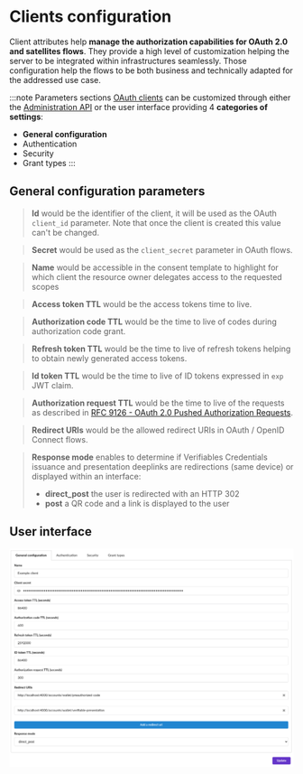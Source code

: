 # Clients configuration

Client attributes help __manage the authorization capabilities for OAuth 2.0 and satellites flows__. They provide a high level of customization helping the server to be integrated within infrastructures seamlessly. Those configuration help the flows to be both business and technically adapted for the addressed use case.

:::note Parameters sections
[OAuth clients](/docs/provider-configuration/configure-clients) can be customized through either the [Administration API](/docs/provider-configuration/management-api) or the user interface providing 4 __categories of settings__:

- __General configuration__
- Authentication
- Security
- Grant types
:::

## General configuration parameters

>  __Id__ would be the identifier of the client, it will be used as the OAuth `client_id` parameter. Note that once the client is created this value can't be changed.

>  __Secret__ would be used as the `client_secret` parameter in OAuth flows.

>  __Name__ would be accessible in the consent template to highlight for which client the resource owner delegates access to the requested scopes

>  __Access token TTL__ would be the access tokens time to live.

>  __Authorization code TTL__ would be the time to live of codes during authorization code grant.

>  __Refresh token TTL__ would be the time to live of refresh tokens helping to obtain newly generated access tokens.

>  __Id token TTL__ would be the time to live of ID tokens expressed in `exp` JWT claim.

>  __Authorization request TTL__ would be the time to live of the requests as described in [RFC 9126 - OAuth 2.0 Pushed Authorization Requests](https://datatracker.ietf.org/doc/html/rfc9126).

>  __Redirect URIs__ would be the allowed redirect URIs in OAuth / OpenID Connect flows.

>  __Response mode__ enables to determine if Verifiables Credentials issuance and presentation deeplinks are redirections (same device) or displayed within an interface:
> - __direct_post__ the user is redirected with an HTTP 302
> - __post__ a QR code and a link is displayed to the user

## User interface
![client form](/assets/images/oauth-clients-general-configuration.png)
